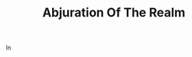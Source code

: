 ---
title: Abjuration Of The Realm
letter: A
permalink: "/definitions/abjuration-of-the-realm.html"
body: In
published_at: '2018-07-07'
source: Black's Law Dictionary
layout: post
---